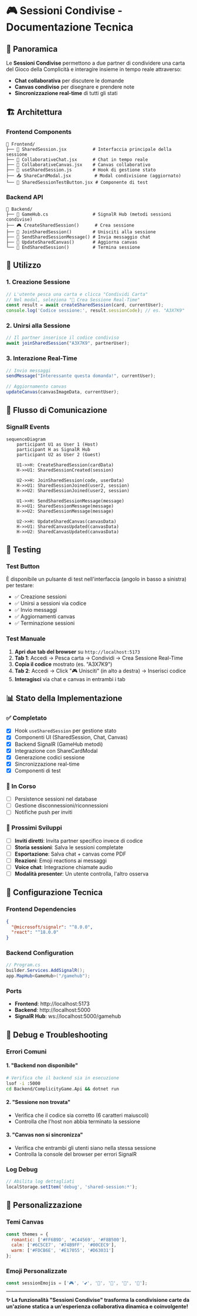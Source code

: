 # 🎮 Sessioni Condivise - Documentazione Tecnica

## 🎯 Panoramica
Le **Sessioni Condivise** permettono a due partner di condividere una carta del Gioco della Complicità e interagire insieme in tempo reale attraverso:

- **Chat collaborativa** per discutere le domande
- **Canvas condiviso** per disegnare e prendere note
- **Sincronizzazione real-time** di tutti gli stati

## 🏗️ Architettura

### Frontend Components
```
📁 Frontend/
├── 🧩 SharedSession.jsx          # Interfaccia principale della sessione
├── 💬 CollaborativeChat.jsx      # Chat in tempo reale
├── 🎨 CollaborativeCanvas.jsx    # Canvas collaborativo
├── 🎣 useSharedSession.js        # Hook di gestione stato
├── 📤 ShareCardModal.jsx         # Modal condivisione (aggiornato)
└── 🧪 SharedSessionTestButton.jsx # Componente di test
```

### Backend API
```
📁 Backend/
├── 🔌 GameHub.cs                 # SignalR Hub (metodi sessioni condivise)
├── 🎮 CreateSharedSession()      # Crea sessione
├── 🚪 JoinSharedSession()        # Unisciti alla sessione
├── 💬 SendSharedSessionMessage() # Invia messaggio chat
├── 🎨 UpdateSharedCanvas()       # Aggiorna canvas
└── 🛑 EndSharedSession()         # Termina sessione
```

## 🚀 Utilizzo

### 1. Creazione Sessione
```javascript
// L'utente pesca una carta e clicca "Condividi Carta"
// Nel modal, seleziona "🎯 Crea Sessione Real-Time"
const result = await createSharedSession(card, currentUser);
console.log('Codice sessione:', result.sessionCode); // es. "A3X7K9"
```

### 2. Unirsi alla Sessione
```javascript
// Il partner inserisce il codice condiviso
await joinSharedSession("A3X7K9", partnerUser);
```

### 3. Interazione Real-Time
```javascript
// Invio messaggi
sendMessage("Interessante questa domanda!", currentUser);

// Aggiornamento canvas
updateCanvas(canvasImageData, currentUser);
```

## 🔄 Flusso di Comunicazione

### SignalR Events
```mermaid
sequenceDiagram
    participant U1 as User 1 (Host)
    participant H as SignalR Hub
    participant U2 as User 2 (Guest)

    U1->>H: CreateSharedSession(cardData)
    H->>U1: SharedSessionCreated(session)
    
    U2->>H: JoinSharedSession(code, userData)
    H->>U1: SharedSessionJoined(user2, session)
    H->>U2: SharedSessionJoined(user2, session)
    
    U1->>H: SendSharedSessionMessage(message)
    H->>U1: SharedSessionMessage(message)
    H->>U2: SharedSessionMessage(message)
    
    U2->>H: UpdateSharedCanvas(canvasData)
    H->>U1: SharedCanvasUpdated(canvasData)
    H->>U2: SharedCanvasUpdated(canvasData)
```

## 🧪 Testing

### Test Button
È disponibile un pulsante di test nell'interfaccia (angolo in basso a sinistra) per testare:
- ✅ Creazione sessioni
- ✅ Unirsi a sessioni via codice
- ✅ Invio messaggi
- ✅ Aggiornamenti canvas
- ✅ Terminazione sessioni

### Test Manuale
1. **Apri due tab del browser** su `http://localhost:5173`
2. **Tab 1**: Accedi → Pesca carta → Condividi → Crea Sessione Real-Time
3. **Copia il codice** mostrato (es. "A3X7K9")
4. **Tab 2**: Accedi → Click "🎮 Unisciti" (in alto a destra) → Inserisci codice
5. **Interagisci** via chat e canvas in entrambi i tab

## 📊 Stato della Implementazione

### ✅ Completato
- [x] Hook `useSharedSession` per gestione stato
- [x] Componenti UI (SharedSession, Chat, Canvas)
- [x] Backend SignalR (GameHub metodi)
- [x] Integrazione con ShareCardModal
- [x] Generazione codici sessione
- [x] Sincronizzazione real-time
- [x] Componenti di test

### 🔄 In Corso
- [ ] Persistence sessioni nel database
- [ ] Gestione disconnessioni/riconnessioni
- [ ] Notifiche push per inviti

### 🎯 Prossimi Sviluppi
- [ ] **Inviti diretti**: Invita partner specifico invece di codice
- [ ] **Storia sessioni**: Salva le sessioni completate
- [ ] **Esportazione**: Salva chat + canvas come PDF
- [ ] **Reazioni**: Emoji reactions ai messaggi
- [ ] **Voice chat**: Integrazione chiamate audio
- [ ] **Modalità presenter**: Un utente controlla, l'altro osserva

## 🔧 Configurazione Tecnica

### Frontend Dependencies
```json
{
  "@microsoft/signalr": "^8.0.0",
  "react": "^18.0.0"
}
```

### Backend Configuration
```csharp
// Program.cs
builder.Services.AddSignalR();
app.MapHub<GameHub>("/gamehub");
```

### Ports
- **Frontend**: http://localhost:5173
- **Backend**: http://localhost:5000
- **SignalR Hub**: ws://localhost:5000/gamehub

## 🐛 Debug e Troubleshooting

### Errori Comuni

#### 1. "Backend non disponibile"
```bash
# Verifica che il backend sia in esecuzione
lsof -i :5000
cd Backend/ComplicityGame.Api && dotnet run
```

#### 2. "Sessione non trovata"
- Verifica che il codice sia corretto (6 caratteri maiuscoli)
- Controlla che l'host non abbia terminato la sessione

#### 3. "Canvas non si sincronizza"
- Verifica che entrambi gli utenti siano nella stessa sessione
- Controlla la console del browser per errori SignalR

### Log Debug
```javascript
// Abilita log dettagliati
localStorage.setItem('debug', 'shared-session:*');
```

## 🎨 Personalizzazione

### Temi Canvas
```javascript
const themes = {
  romantic: ['#FF6B9D', '#C44569', '#F8B500'],
  calm: ['#6C5CE7', '#74B9FF', '#00CEC9'],
  warm: ['#FDCB6E', '#E17055', '#D63031']
};
```

### Emoji Personalizzate
```javascript
const sessionEmojis = ['🎮', '💕', '🎯', '🌟', '💫', '🎪'];
```

---

**✨ La funzionalità "Sessioni Condivise" trasforma la condivisione carte da un'azione statica a un'esperienza collaborativa dinamica e coinvolgente!**
